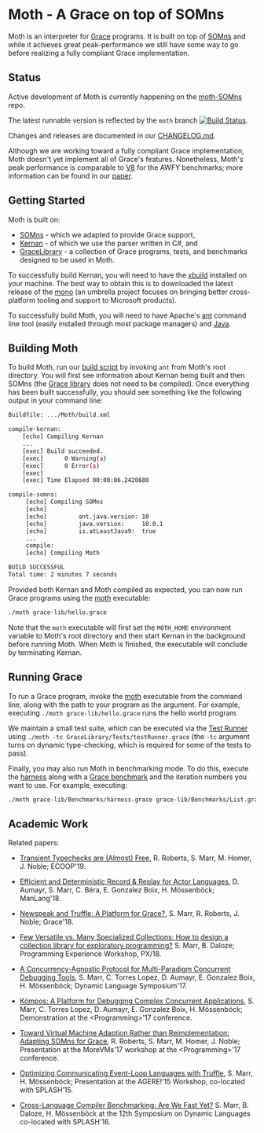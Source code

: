 Moth - A Grace on top of SOMns
==============================

Moth is an interpreter for [Grace](http://gracelang.org/) programs. It is built
on top of [SOMns](https://github.com/smarr/SOMns/) and while it achieves great
peak-performance we still have some way to go before realizing a fully
compliant Grace implementation.


Status
------

Active development of Moth is currently happening on the [moth-SOMns](https://github.com/gracelang/moth-SOMns) repo.

The latest runnable version is reflected by the `moth` branch [![Build Status](https://travis-ci.com/gracelang/moth-SOMns.svg?branch=moth)](https://travis-ci.com/github/gracelang/moth-SOMns).

Changes and releases are documented in our [CHANGELOG.md][cl].

Although we are working toward a fully compliant Grace implementation, Moth
doesn't yet implement all of Grace's features. Nonetheless, Moth's peak
performance is comparable to [V8](https://developers.google.com/v8/) for the
AWFY benchmarks; more information can be found in our
[paper](https://arxiv.org/abs/1807.00661).

Getting Started
---------------

Moth is built on:

- [SOMns](https://github.com/richard-roberts/SOMns) - which we adapted to provide Grace support,
- [Kernan](http://gracelang.org/applications/grace-versions/kernan/) - of which we use the parser written in C#, and
- [GraceLibrary](https://github.com/richard-roberts/GraceLibrary) - a collection of Grace programs, tests, and benchmarks designed to be used in Moth.

To successfully build Kernan, you will need to have the
[xbuild](http://www.mono-project.com/docs/tools+libraries/tools/xbuild/)
installed on your machine. The best way to obtain this is to downloaded the
latest release of the [mono](https://www.mono-project.com/download/stable/) (an
umbrella project focuses on bringing better cross-platform tooling and support
to Microsoft products).

To successfully build Moth, you will need to have Apache's
[ant](https://ant.apache.org/) command line tool (easily installed through most
package managers) and
[Java](http://www.oracle.com/technetwork/java/javase/downloads/index.html).

Building Moth
-------------

To build Moth, run our [build script](./build.xml) by invoking `ant` from
Moth's root directory. You will first see information about Kernan being built
and then SOMns (the [Grace library](./grace-lib) does not need to be compiled).
Once everything has been built successfully, you should see something like the
following output in your command line:

```sh
Buildfile: .../Moth/build.xml

compile-kernan:
    [echo] Compiling Kernan
    ...
    [exec] Build succeeded.
    [exec]      0 Warning(s)
    [exec]      0 Error(s)
    [exec]
    [exec] Time Elapsed 00:00:06.2428680

compile-somns:
     [echo] Compiling SOMns
     [echo]
     [echo]         ant.java.version: 10
     [echo]         java.version:     10.0.1
     [echo]         is.atLeastJava9:  true
     ...
     compile:
     [echo] Compiling Moth

BUILD SUCCESSFUL
Total time: 2 minutes 7 seconds
```

Provided both Kernan and Moth compiled as expected, you can now run Grace
programs using the [moth](./moth) executable:

```sh
./moth grace-lib/hello.grace
```

Note that the `moth` executable will first set the `MOTH_HOME` environment variable to Moth's root directory and then start Kernan in the background before running Moth. When Moth is finished, the executable will conclude by terminating Kernan.

Running Grace
-------------

To run a Grace program, invoke the [moth](./moth) executable from the command
line, along with the path to your program as the argument. For example,
executing `./moth grace-lib/hello.grace` runs the hello world program.

We maintain a small test suite, which can be executed via the [Test
Runner](./Tests/testRunner.grace) using `./moth -tc
GraceLibrary/Tests/testRunner.grace` (the `-tc` argument turns on dynamic
type-checking, which is required for some of the tests to pass).

Finally, you may also run Moth in benchmarking mode. To do this, execute the
[harness](./grace-lib/Benchmarks/harness.grace) along with a [Grace
benchmark](./grace-lib/Benchmarks) and the iteration numbers you want to use.
For example, executing:

```sh
./moth grace-lib/Benchmarks/harness.grace grace-lib/Benchmarks/List.grace 100 50
```

Academic Work
-------------

Related papers:

 - [Transient Typechecks are (Almost) Free](https://stefan-marr.de/downloads/ecoop19-roberts-et-al-transient-typechecks-are-almost-free.pdf),
   R. Roberts, S. Marr, M. Homer, J. Noble; ECOOP'19.

 - [Efficient and Deterministic Record & Replay for Actor Languages](https://stefan-marr.de/downloads/manlang18-aumayr-et-al-efficient-and-deterministic-record-and-replay-for-actor-languages.pdf),
   D. Aumayr, S. Marr, C. Béra, E. Gonzalez Boix, H. Mössenböck; ManLang'18.

 - [Newspeak and Truffle: A Platform for Grace?](https://stefan-marr.de/downloads/grace18-marr-et-al-newspeak-and-truffle-a-platform-for-grace.pdf),
   S. Marr, R. Roberts, J. Noble; Grace'18.

 - [Few Versatile vs. Many Specialized Collections: How to design a collection library for exploratory programming?](https://stefan-marr.de/papers/px-marr-daloze-few-versatile-vs-many-specialized-collections/) S. Marr, B. Daloze; Programming Experience Workshop, PX/18.

 - [A Concurrency-Agnostic Protocol for Multi-Paradigm Concurrent Debugging Tools](https://stefan-marr.de/papers/dls-marr-et-al-concurrency-agnostic-protocol-for-debugging/),
   S. Marr, C. Torres Lopez, D. Aumayr, E. Gonzalez Boix, H. Mössenböck; Dynamic Language Symposium'17.

 - [Kómpos: A Platform for Debugging Complex Concurrent Applications](https://stefan-marr.de/downloads/progdemo-marr-et-al-kompos-a-platform-for-debugging-complex-concurrent-applications.pdf),
   S. Marr, C. Torres Lopez, D. Aumayr, E. Gonzalez Boix, H. Mössenböck; Demonstration at the &lt;Programming&gt;'17 conference.

 - [Toward Virtual Machine Adaption Rather than Reimplementation: Adapting SOMns for Grace](https://stefan-marr.de/downloads/morevms17-roberts-et-al-toward-virtual-machine-adaption.pdf),
   R. Roberts, S. Marr, M. Homer, J. Noble;
   Presentation at the MoreVMs'17 workshop at the &lt;Programming&gt;'17 conference.

 - [Optimizing Communicating Event-Loop Languages with Truffle](https://stefan-marr.de/2015/10/optimizing-communicating-event-loop-languages-with-truffle/),
    S. Marr, H. Mössenböck; Presentation at the AGERE!’15 Workshop, co-located with SPLASH’15.

 - [Cross-Language Compiler Benchmarking: Are We Fast Yet?](https://stefan-marr.de/papers/dls-marr-et-al-cross-language-compiler-benchmarking-are-we-fast-yet/)
    S. Marr, B. Daloze, H. Mössenböck at the 12th Symposium on
    Dynamic Languages co-located with SPLASH'16.

 [SOM]: http://som-st.github.io/
 [TSOM]:https://github.com/SOM-st/TruffleSOM
 [SOAI]:http://lafo.ssw.uni-linz.ac.at/papers/2012_DLS_SelfOptimizingASTInterpreters.pdf
 [T]:   http://ssw.uni-linz.ac.at/Research/Projects/JVM/Truffle.html
 [spec]:http://bracha.org/newspeak-spec.pdf
 [AWFY]:https://github.com/smarr/are-we-fast-yet
 [RTD]: http://somns.readthedocs.io/en/dev/
 [vscode]: https://marketplace.visualstudio.com/items?itemName=MetaConcProject.SOMns
 [cl]:  https://github.com/smarr/SOMns/blob/dev/CHANGELOG.md
